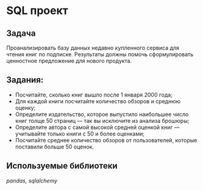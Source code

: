 # SQL проект

## Задача

Проанализировать базу данных недавно купленного сервиса для чтения книг по подписке. Результаты должны помочь сформулировать ценностное предложение для нового продукта.

## Задания:

- Посчитайте, сколько книг вышло после 1 января 2000 года;
- Для каждой книги посчитайте количество обзоров и среднюю оценку;
- Определите издательство, которое выпустило наибольшее число книг толще 50 страниц — так вы исключите из анализа брошюры;
- Определите автора с самой высокой средней оценкой книг — учитывайте только книги с 50 и более оценками;
- Посчитайте среднее количество обзоров от пользователей, которые поставили больше 50 оценок.


## Используемые библиотеки

*pandas, sqlalchemy*